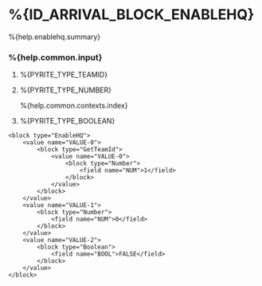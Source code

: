 # %{ID_ARRIVAL_BLOCK_ENABLEHQ}

%{help.enablehq.summary}

### %{help.common.input}

1. %{PYRITE_TYPE_TEAMID}
2. %{PYRITE_TYPE_NUMBER}

    %{help.common.contexts.index}

3. %{PYRITE_TYPE_BOOLEAN}

```
<block type="EnableHQ">
    <value name="VALUE-0">
        <block type="GetTeamId">
            <value name="VALUE-0">
                <block type="Number">
                    <field name="NUM">1</field>
                </block>
            </value>
        </block>
    </value>
    <value name="VALUE-1">
        <block type="Number">
            <field name="NUM">0</field>
        </block>
    </value>
    <value name="VALUE-2">
        <block type="Boolean">
            <field name="BOOL">FALSE</field>
        </block>
    </value>
</block>
```
